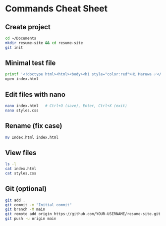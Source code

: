 # Commands Cheat Sheet

## Create project
```bash
cd ~/Documents
mkdir resume-site && cd resume-site
git init
```

## Minimal test file
```bash
printf '<!doctype html><html><body><h1 style="color:red">Hi Maruwa ✅</h1></body></html>' > index.html
open index.html
```

## Edit files with nano
```bash
nano index.html   # Ctrl+O (save), Enter, Ctrl+X (exit)
nano styles.css
```

## Rename (fix case)
```bash
mv Index.html index.html
```

## View files
```bash
ls -l
cat index.html
cat styles.css
```

## Git (optional)
```bash
git add .
git commit -m "Initial commit"
git branch -M main
git remote add origin https://github.com/YOUR-USERNAME/resume-site.git
git push -u origin main
```
